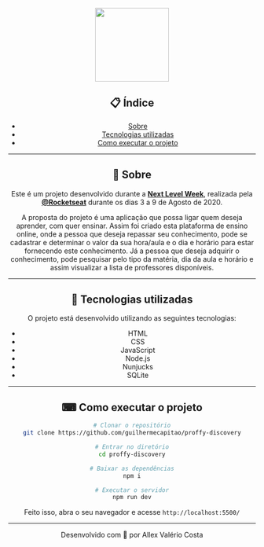 <p align="center">
  <img src="https://ik.imagekit.io/AllexCosta/NextLevelWeek_2_pES9cT_ja.svg" width="150" >
</p>

<div align="center">

## 📋 Índice

- [Sobre](#-Sobre)
- [Tecnologias utilizadas](#-Tecnologias-utilizadas)
- [Como executar o projeto](#-Como-executar-o-projeto)

---

## 📖 Sobre 

Este é um projeto desenvolvido durante a **[Next Level Week](https://nextlevelweek.com/)**, realizada pela **[@Rocketseat](https://github.com/Rocketseat)** durante os dias 3 a 9 de Agosto de 2020.

A proposta do projeto é uma aplicação que possa ligar quem deseja aprender, com quer ensinar. Assim foi criado esta plataforma de ensino online, onde a pessoa que deseja repassar seu conhecimento, pode se cadastrar e determinar o valor da sua hora/aula e o dia e horário para estar fornecendo este conhecimento. Já a pessoa que deseja adquirir o conhecimento, pode pesquisar pelo tipo da matéria, dia da aula e horário e assim visualizar a lista de professores disponíveis.

--- 

## 🚀 Tecnologias utilizadas

O projeto está desenvolvido utilizando as seguintes tecnologias:

- HTML
- CSS
- JavaScript
- Node.js 
- Nunjucks 
- SQLite 

--- 

## ⌨ Como executar o projeto

```bash
# Clonar o repositório
git clone https://github.com/guilhermecapitao/proffy-discovery

# Entrar no diretório
cd proffy-discovery

# Baixar as dependências
npm i

# Executar o servidor
npm run dev
```

Feito isso, abra o seu navegador e acesse `http://localhost:5500/`

---


Desenvolvido com 💜 por Allex Valério Costa